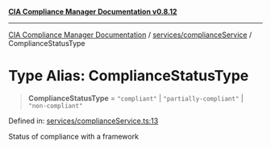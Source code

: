 [**CIA Compliance Manager Documentation v0.8.12**](../../../README.md)

***

[CIA Compliance Manager Documentation](../../../modules.md) / [services/complianceService](../README.md) / ComplianceStatusType

# Type Alias: ComplianceStatusType

> **ComplianceStatusType** = `"compliant"` \| `"partially-compliant"` \| `"non-compliant"`

Defined in: [services/complianceService.ts:13](https://github.com/Hack23/cia-compliance-manager/blob/e7811142a771ec75716a7ce3a0d60f18cb91cd06/src/services/complianceService.ts#L13)

Status of compliance with a framework

